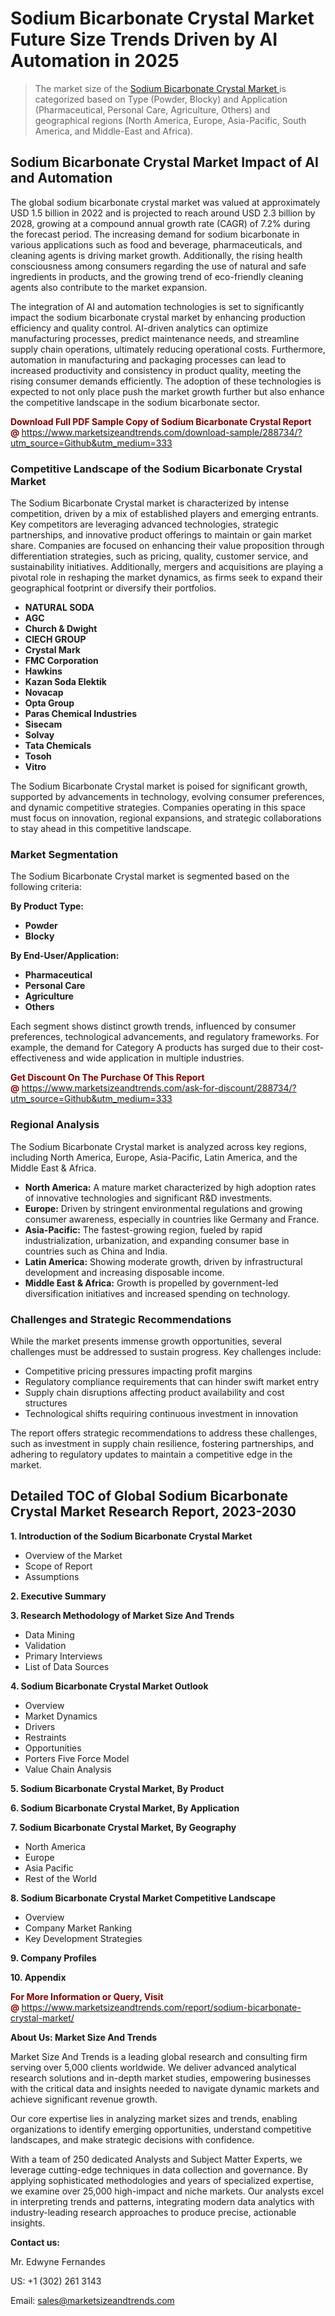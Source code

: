 <h1>Sodium Bicarbonate Crystal Market Future Size Trends Driven by AI Automation in 2025</h1><blockquote><p>The market size of the <a href="https://www.marketsizeandtrends.com/download-sample/288734/?utm_source=Github&amp;utm_medium=333" target="_blank">Sodium Bicarbonate Crystal Market </a>is categorized based on Type (Powder, Blocky) and Application (Pharmaceutical, Personal Care, Agriculture, Others) and geographical regions (North America, Europe, Asia-Pacific, South America, and Middle-East and Africa).</p></blockquote><p><h2>Sodium Bicarbonate Crystal Market Impact of AI and Automation</h2><p>The global sodium bicarbonate crystal market was valued at approximately USD 1.5 billion in 2022 and is projected to reach around USD 2.3 billion by 2028, growing at a compound annual growth rate (CAGR) of 7.2% during the forecast period. The increasing demand for sodium bicarbonate in various applications such as food and beverage, pharmaceuticals, and cleaning agents is driving market growth. Additionally, the rising health consciousness among consumers regarding the use of natural and safe ingredients in products, and the growing trend of eco-friendly cleaning agents also contribute to the market expansion.</p><p>The integration of AI and automation technologies is set to significantly impact the sodium bicarbonate crystal market by enhancing production efficiency and quality control. AI-driven analytics can optimize manufacturing processes, predict maintenance needs, and streamline supply chain operations, ultimately reducing operational costs. Furthermore, automation in manufacturing and packaging processes can lead to increased productivity and consistency in product quality, meeting the rising consumer demands efficiently. The adoption of these technologies is expected to not only place push the market growth further but also enhance the competitive landscape in the sodium bicarbonate sector.</p></p><p><strong><span style="color: #800000;">Download Full PDF Sample Copy of Sodium Bicarbonate Crystal Report @</span>&nbsp;</strong><a href="https://www.marketsizeandtrends.com/download-sample/288734/?utm_source=Github&amp;utm_medium=333">https://www.marketsizeandtrends.com/download-sample/288734/?utm_source=Github&amp;utm_medium=333</a></p><h3>Competitive Landscape of the Sodium Bicarbonate Crystal Market</h3><p>The Sodium Bicarbonate Crystal market is characterized by intense competition, driven by a mix of established players and emerging entrants. Key competitors are leveraging advanced technologies, strategic partnerships, and innovative product offerings to maintain or gain market share. Companies are focused on enhancing their value proposition through differentiation strategies, such as pricing, quality, customer service, and sustainability initiatives. Additionally, mergers and acquisitions are playing a pivotal role in reshaping the market dynamics, as firms seek to expand their geographical footprint or diversify their portfolios.</p><p><strong><p><ul><li>NATURAL SODA </li><li> AGC </li><li> Church & Dwight </li><li> CIECH GROUP </li><li> Crystal Mark </li><li> FMC Corporation </li><li> Hawkins </li><li> Kazan Soda Elektik </li><li> Novacap </li><li> Opta Group </li><li> Paras Chemical Industries </li><li> Sisecam </li><li> Solvay </li><li> Tata Chemicals </li><li> Tosoh </li><li> Vitro</p></li></ul></p></strong></p><p>The Sodium Bicarbonate Crystal market is poised for significant growth, supported by advancements in technology, evolving consumer preferences, and dynamic competitive strategies. Companies operating in this space must focus on innovation, regional expansions, and strategic collaborations to stay ahead in this competitive landscape.</p><h3>Market Segmentation</h3><p>The Sodium Bicarbonate Crystal market is segmented based on the following criteria:</p><p><strong>By Product Type:</strong></p><p><strong><p><ul><li>Powder </li><li> Blocky</p></li></ul></p></strong></p><p><strong>By End-User/Application:</strong></p><p><strong><p><ul><li>Pharmaceutical </li><li> Personal Care </li><li> Agriculture </li><li> Others</p></li></ul></p></strong></p><p>Each segment shows distinct growth trends, influenced by consumer preferences, technological advancements, and regulatory frameworks. For example, the demand for Category A products has surged due to their cost-effectiveness and wide application in multiple industries.</p><p><strong><span style="color: #800000;">Get Discount On The Purchase Of This Report @&nbsp;</span></strong><a href="https://www.marketsizeandtrends.com/ask-for-discount/288734/?utm_source=Github&amp;utm_medium=333">https://www.marketsizeandtrends.com/ask-for-discount/288734/?utm_source=Github&amp;utm_medium=333</a></p><h3>Regional Analysis</h3><p>The Sodium Bicarbonate Crystal market is analyzed across key regions, including North America, Europe, Asia-Pacific, Latin America, and the Middle East &amp; Africa.</p><ul><li><strong>North America:</strong> A mature market characterized by high adoption rates of innovative technologies and significant R&amp;D investments.</li><li><strong>Europe:</strong> Driven by stringent environmental regulations and growing consumer awareness, especially in countries like Germany and France.</li><li><strong>Asia-Pacific:</strong> The fastest-growing region, fueled by rapid industrialization, urbanization, and expanding consumer base in countries such as China and India.</li><li><strong>Latin America:</strong> Showing moderate growth, driven by infrastructural development and increasing disposable income.</li><li><strong>Middle East &amp; Africa:</strong> Growth is propelled by government-led diversification initiatives and increased spending on technology.</li></ul><h3>Challenges and Strategic Recommendations</h3><p>While the market presents immense growth opportunities, several challenges must be addressed to sustain progress. Key challenges include:</p><ul><li>Competitive pricing pressures impacting profit margins</li><li>Regulatory compliance requirements that can hinder swift market entry</li><li>Supply chain disruptions affecting product availability and cost structures</li><li>Technological shifts requiring continuous investment in innovation</li></ul><p>The report offers strategic recommendations to address these challenges, such as investment in supply chain resilience, fostering partnerships, and adhering to regulatory updates to maintain a competitive edge in the market.</p><h2>Detailed TOC of Global Sodium Bicarbonate Crystal Market Research Report, 2023-2030</h2><p><strong>1. Introduction of the Sodium Bicarbonate Crystal Market</strong></p><ul><li>Overview of the Market</li><li>Scope of Report</li><li>Assumptions&nbsp;</li></ul><p><strong>2. Executive Summary</strong></p><p><strong>3. Research Methodology of <strong>Market Size And Trends</strong></strong></p><ul><li>Data Mining</li><li>Validation</li><li>Primary Interviews</li><li>List of Data Sources&nbsp;</li></ul><p><strong>4. Sodium Bicarbonate Crystal Market Outlook</strong></p><ul><li>Overview</li><li>Market Dynamics</li><li>Drivers</li><li>Restraints</li><li>Opportunities</li><li>Porters Five Force Model</li><li>Value Chain Analysis&nbsp;</li></ul><p><strong>5. Sodium Bicarbonate Crystal Market, By Product</strong></p><p><strong>6. Sodium Bicarbonate Crystal Market, By Application</strong></p><p><strong>7. Sodium Bicarbonate Crystal Market, By Geography</strong></p><ul><li>North America</li><li>Europe</li><li>Asia Pacific</li><li>Rest of the World&nbsp;</li></ul><p><strong>8. Sodium Bicarbonate Crystal Market Competitive Landscape</strong></p><ul><li>Overview</li><li>Company Market Ranking</li><li>Key Development Strategies&nbsp;</li></ul><p><strong>9. Company Profiles</strong></p><p><strong>10. Appendix</strong></p><p><strong><span style="color: #800000;">For More Information or Query, Visit @&nbsp;</span></strong><a href="https://www.marketsizeandtrends.com/report/sodium-bicarbonate-crystal-market/">https://www.marketsizeandtrends.com/report/sodium-bicarbonate-crystal-market/</a></p><p></p><p><strong>About Us:&nbsp;Market Size And Trends</strong></p><p>Market Size And Trends&nbsp;is a leading global research and consulting firm serving over 5,000 clients worldwide. We deliver advanced analytical research solutions and in-depth market studies, empowering businesses with the critical data and insights needed to navigate dynamic markets and achieve significant revenue growth.</p><p>Our core expertise lies in analyzing market sizes and trends, enabling organizations to identify emerging opportunities, understand competitive landscapes, and make strategic decisions with confidence.</p><p>With a team of 250 dedicated Analysts and Subject Matter Experts, we leverage cutting-edge techniques in data collection and governance. By applying sophisticated methodologies and years of specialized expertise, we examine over 25,000 high-impact and niche markets. Our analysts excel in interpreting trends and patterns, integrating modern data analytics with industry-leading research approaches to produce precise, actionable insights.</p><p><strong>Contact us:</strong></p><p>Mr. Edwyne Fernandes</p><p>US: +1 (302) 261 3143</p><p>Email: <a href="mailto:sales@marketsizeandtrends.com">sales@marketsizeandtrends.com</a>&nbsp;</p>
